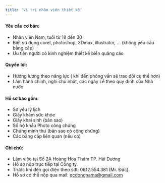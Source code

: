 ```yaml
---
title: 'Vị trí nhân viên thiết kế'
---
```


#### Yêu cầu cơ bản:
- Nhân viên Nam, tuổi từ 18 đến 30
- Biết sử dụng corel, photoshop, 3Dmax, illustrator, ... (không yêu cầu bằng cấp)
- Ưu tiên người có kinh nghiệm thiết kế biển quảng cáo

#### Quyền lợi:
- Hưởng lương theo năng lực ( khi đến phỏng vấn sẽ trao đổi cụ thể hơn)
- Làm hành chính, nghỉ chủ nhật, các ngày Lễ theo quy định của Nhà nước

#### Hồ sơ bao gồm:
- Sơ yếu lý lịch
- Giấy khám sức khỏe
- Giấy khai sinh (bản sao)
- Sổ hộ khẩu Photo công chứng
- Chứng minh thư (bản sao có công chứng)
- Các bằng cấp liên quan (nếu có)

#### Ghi chú:
- Làm việc tại Số 2A Hoàng Hoa Thám TP. Hải Dương
- Hồ sơ nộp trực tiếp tại Công ty.
- Trước khi đến gọi điện theo sđt: 0912.554.381 (Mr. Đức).
- Hồ sơ có thể nộp qua mail: [qcdongnama@gmail.com](mailto:qcdongnama@gmail.com)
